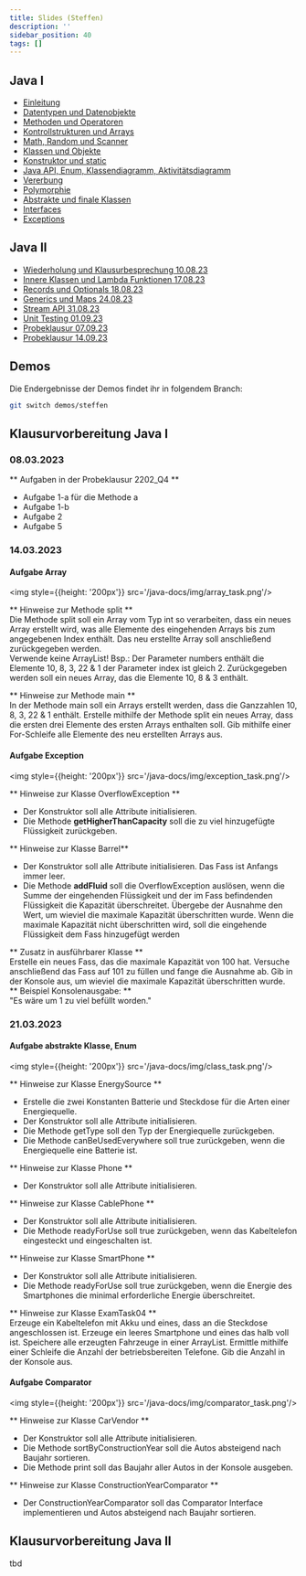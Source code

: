 ```yaml
---
title: Slides (Steffen)
description: ''
sidebar_position: 40
tags: []
---
```


## Java I
- [Einleitung](/slides/steffen/intro)
- [Datentypen und Datenobjekte](/slides/steffen/datatypes-and-dataobjects)
- [Methoden und Operatoren](/slides/steffen/methods-and-operators)
- [Kontrollstrukturen und Arrays](/slides/steffen/if-and-switch)
- [Math, Random und Scanner](/slides/steffen/math-random-scanner)
- [Klassen und Objekte](/slides/steffen/classes-and-objects)
- [Konstruktor und static](/slides/steffen/constructor-and-static)
- [Java API, Enum, Klassendiagramm, Aktivitätsdiagramm](/slides/steffen/class-diagram-java-api-enum)
- [Vererbung](/slides/steffen/Inheritance)
- [Polymorphie](/slides/steffen/polymorphy)
- [Abstrakte und finale Klassen](/slides/steffen/abstract-and-final)
- [Interfaces](/slides/steffen/interfaces)
- [Exceptions](/slides/steffen/exceptions)

## Java II
- [Wiederholung und Klausurbesprechung 10.08.23](/slides/steffen/recap)
- [Innere Klassen und Lambda Funktionen 17.08.23](/slides/steffen/lambda)
- [Records und Optionals 18.08.23](/slides/steffen/records-optionals)
- [Generics und Maps 24.08.23](/slides/steffen/generics-maps)
- [Stream API 31.08.23](/slides/steffen/tbd)
- [Unit Testing 01.09.23](/slides/steffen/tbd)
- [Probeklausur 07.09.23](/slides/steffen/tbd)
- [Probeklausur 14.09.23](/slides/steffen/tbd)

## Demos
Die Endergebnisse der Demos findet ihr in folgendem Branch:

```bash
git switch demos/steffen
```

## Klausurvorbereitung Java I

### 08.03.2023
** Aufgaben in der Probeklausur 2202_Q4 **
* Aufgabe 1-a für die Methode a
* Aufgabe 1-b
* Aufgabe 2
* Aufgabe 5


### 14.03.2023

#### Aufgabe Array
<img style={{height: '200px'}} src='/java-docs/img/array_task.png'/>
<br/>

** Hinweise zur Methode split ** <br/>
Die Methode split soll ein Array vom Typ int so verarbeiten, dass ein neues Array erstellt wird, was alle Elemente des 
eingehenden Arrays bis zum angegebenen Index enthält. Das neu erstellte Array soll anschließend zurückgegeben werden. 	
Verwende keine ArrayList!
Bsp.: Der Parameter numbers enthält die Elemente 10, 8, 3, 22 & 1 der Parameter index ist gleich 2. Zurückgegeben 
werden soll ein neues Array, das die Elemente 10, 8 & 3 enthält. 

** Hinweise zur Methode main ** <br/>
In der Methode main soll ein Arrays erstellt werden, dass die Ganzzahlen 10, 8, 3, 22 & 1 enthält.
Erstelle mithilfe der Methode split ein neues Array, dass die ersten drei Elemente des ersten Arrays enthalten soll.
Gib mithilfe einer For-Schleife alle Elemente des neu erstellten Arrays aus. 

#### Aufgabe Exception
<img style={{height: '200px'}} src='/java-docs/img/exception_task.png'/>
<br/>


** Hinweise zur Klasse OverflowException **
* Der Konstruktor soll alle Attribute initialisieren. 
* Die Methode **getHigherThanCapacity** soll die zu viel hinzugefügte Flüssigkeit zurückgeben. 

** Hinweise zur Klasse Barrel**
* Der Konstruktor soll alle Attribute initialisieren. Das Fass ist Anfangs immer leer.
* Die Methode **addFluid** soll die OverflowException	auslösen, wenn die Summe der eingehenden 
Flüssigkeit und der im Fass befindenden Flüssigkeit die Kapazität überschreitet. Übergebe der Ausnahme 
den Wert, um wieviel die maximale Kapazität überschritten wurde. Wenn die maximale Kapazität nicht 
überschritten wird, soll die eingehende Flüssigkeit dem Fass hinzugefügt werden

** Zusatz in ausführbarer Klasse ** <br/>
Erstelle ein neues Fass, das die maximale Kapazität von 100 hat. Versuche anschließend das Fass auf 101 zu 
füllen und fange die Ausnahme ab. Gib in der Konsole aus, um wieviel die maximale Kapazität überschritten 
wurde.<br/>
** Beispiel Konsolenausgabe: ** <br/>
"Es wäre um 1 zu viel befüllt worden." 

### 21.03.2023
#### Aufgabe abstrakte Klasse, Enum
<img style={{height: '200px'}} src='/java-docs/img/class_task.png'/>
<br/>

** Hinweise zur Klasse EnergySource **
* Erstelle die zwei Konstanten Batterie und Steckdose für die Arten einer 
Energiequelle.
*	Der Konstruktor soll alle Attribute initialisieren.
*	Die Methode getType soll den Typ der Energiequelle zurückgeben.
*	Die Methode canBeUsedEverywhere soll true zurückgeben, wenn die Energiequelle
eine Batterie ist.

** Hinweise zur Klasse Phone **
*	Der Konstruktor soll alle Attribute initialisieren.

** Hinweise zur Klasse CablePhone **
*	Der Konstruktor soll alle Attribute initialisieren.
*	Die Methode readyForUse soll true zurückgeben, wenn das Kabeltelefon 
eingesteckt und eingeschalten ist.

** Hinweise zur Klasse SmartPhone **
*	Der Konstruktor soll alle Attribute initialisieren.
*	Die Methode readyForUse soll true zurückgeben, wenn die Energie des 
Smartphones die minimal erforderliche Energie überschreitet.

** Hinweise zur Klasse ExamTask04 ** <br/>
Erzeuge ein Kabeltelefon mit Akku und eines, dass an die Steckdose 
angeschlossen ist. Erzeuge ein leeres Smartphone und eines das halb voll ist.
Speichere alle erzeugten Fahrzeuge in einer ArrayList. Ermittle mithilfe einer 
Schleife die Anzahl der betriebsbereiten Telefone. Gib die Anzahl in der 
Konsole aus.

#### Aufgabe Comparator
<img style={{height: '200px'}} src='/java-docs/img/comparator_task.png'/>
<br/>

** Hinweise zur Klasse CarVendor **
*	Der Konstruktor soll alle Attribute initialisieren.
*	Die Methode sortByConstructionYear soll die Autos absteigend nach Baujahr 
sortieren.
*	Die Methode print soll das Baujahr aller Autos in der Konsole ausgeben.

** Hinweise zur Klasse ConstructionYearComparator **
* Der ConstructionYearComparator soll das Comparator Interface implementieren 
und Autos absteigend nach Baujahr sortieren.

## Klausurvorbereitung Java II
tbd
